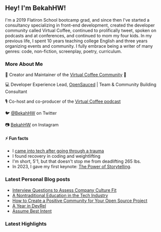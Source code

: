 ## Hey! I'm BekahHW!
I'm a 2019 Flatiron School bootcamp grad, and since then I've started a consultancy specializing in front-end development, created the developer community called Virtual Coffee, continued to prolifically tweet, spoken on podcasts and at conferences, and continued to mom my four kids.  In my previous life, I spent 10 years teaching college English and three years organizing events and community. I fully embrace being a writer of many genres: code, non-fiction, screenplay, poetry, curriculum.


### More About Me
💖  Creator and Maintainer of the [Virtual Coffee Community](https://virtualcoffee.io) 💖 

💻  Developer Experience Lead, [OpenSauced](https://opensauced.pizza/) | Team & Community Building Consultant

🎙  Co-host and co-producer of the [Virtual Coffee podcast](https://virtualcoffee.io/podcast/)

🐦  [@BekahHW](https://twitter.com/BekahHW) on Twitter

📷  [BekahHW](https://instagram.com/BekahHW) on Instagram


#### ⚡ Fun facts 
* I [came into tech after going through a trauma](https://www.youtube.com/watch?v=hejE4BYAqok) 
* I found recovery in coding and weightlifting
* I'm short, 5'1, but that doesn't stop me from deadlifting 265 lbs.
* In 2023, I gave my first keynote: [The Power of Storytelling](https://youtu.be/Dcz0dOQmcaE).

### Latest Personal Blog posts
<!-- BLOG-POST-LIST:START -->
- [Interview Questions to Assess Company Culture Fit](https://bekahhw.com/Interview-Culture-Questions)
- [A Nontraditional Education in the Tech Industry](https://bekahhw.com/A-Nontraditional-Education-in-the-Tech-Industry)
- [How to Create a Positive Community for Your Open Source Project](https://bekahhw.com/Building-a-Supportive-Open-Source-Community)
- [A Year in DevRel](https://bekahhw.com/A-Year-in-DevRel)
- [Assume Best Intent](https://bekahhw.com/Assume-Best-Intent)
<!-- BLOG-POST-LIST:END -->

### Latest Highlights
<!-- OPENSAUCED_START -->
<!-- This section will be automatically updated -->
<!-- OPENSAUCED_END -->

